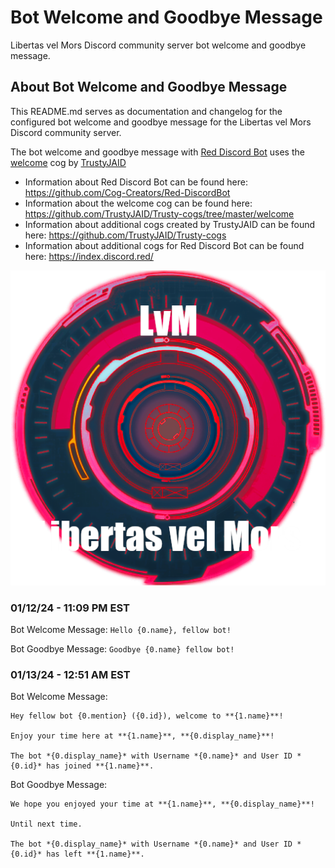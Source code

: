 # Bot Welcome and Goodbye Message
Libertas vel Mors Discord community server bot welcome and goodbye message.

## About Bot Welcome and Goodbye Message
This README.md serves as documentation and changelog for the configured bot welcome and goodbye message for the Libertas vel Mors Discord community server.

The bot welcome and goodbye message with [Red Discord Bot](https://github.com/Cog-Creators/Red-DiscordBot) uses the [welcome](https://github.com/TrustyJAID/Trusty-cogs/tree/master/welcome) cog by [TrustyJAID](https://github.com/TrustyJAID/Trusty-cogs)

* Information about Red Discord Bot can be found here: https://github.com/Cog-Creators/Red-DiscordBot
* Information about the welcome cog can be found here: https://github.com/TrustyJAID/Trusty-cogs/tree/master/welcome
* Information about additional cogs created by TrustyJAID can be found here: https://github.com/TrustyJAID/Trusty-cogs
* Information about additional cogs for Red Discord Bot can be found here: https://index.discord.red/

![alttext](/Images/libertas_vel_mors_server_icon.png)

### 01/12/24 - 11:09 PM EST
Bot Welcome Message: `Hello {0.name}, fellow bot!`

Bot Goodbye Message: `Goodbye {0.name} fellow bot!`

### 01/13/24 - 12:51 AM EST
Bot Welcome Message:
```
Hey fellow bot {0.mention} ({0.id}), welcome to **{1.name}**!

Enjoy your time here at **{1.name}**, **{0.display_name}**!

The bot *{0.display_name}* with Username *{0.name}* and User ID *{0.id}* has joined **{1.name}**.
```

Bot Goodbye Message:
```
We hope you enjoyed your time at **{1.name}**, **{0.display_name}**!

Until next time.

The bot *{0.display_name}* with Username *{0.name}* and User ID *{0.id}* has left **{1.name}**.
```